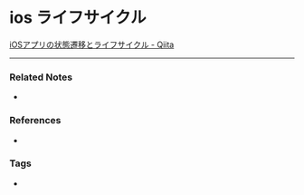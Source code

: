 # ios ライフサイクル
[iOSアプリの状態遷移とライフサイクル - Qiita](https://qiita.com/ya8612tec/items/52a39054eadc4742c267)

----
### Related Notes
- 

### References
- 

### Tags
- 